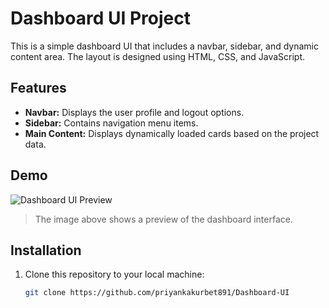 # Dashboard UI Project

This is a simple dashboard UI that includes a navbar, sidebar, and dynamic content area. The layout is designed using HTML, CSS, and JavaScript.

## Features

- **Navbar:** Displays the user profile and logout options.
- **Sidebar:** Contains navigation menu items.
- **Main Content:** Displays dynamically loaded cards based on the project data.

## Demo

![Dashboard UI Preview](IMG/UltestDesign1.png)

> The image above shows a preview of the dashboard interface.

## Installation

1. Clone this repository to your local machine:

   ```bash
   git clone https://github.com/priyankakurbet891/Dashboard-UI
